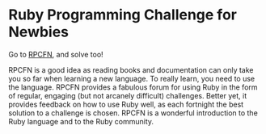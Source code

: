 # Ruby Programming Challenge for Newbies

Go to [RPCFN](http://ruby-challenge.rubylearning.com), and solve too!

RPCFN is a good idea as reading books and documentation can only take you so far
when learning a new language. To really learn, you need to use the language.
RPCFN provides a fabulous forum for using Ruby in the form of regular, engaging
(but not arcanely difficult) challenges. Better yet, it provides feedback on how
to use Ruby well, as each fortnight the best solution to a challenge is chosen.
RPCFN is a wonderful introduction to the Ruby language and to the Ruby
community.
